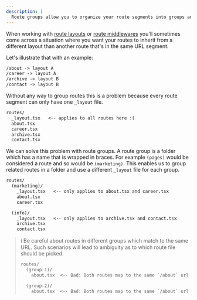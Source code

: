 ```yaml
---
description: |
  Route groups allow you to organize your route segments into groups and share layout or middleware code without affecting the URL structure.
---
```


When working with [route layouts](/docs/canary/concepts/route-layout) or
[route middlewares](/docs/canary/concepts/middleware) you'll sometimes come
across a situation where you want your routes to inherit from a different layout
than another route that's in the same URL segment.

Let's illustrate that with an example:

```txt { "title": "Intended URL to layout mapping"}
/about -> layout A
/career -> layout A
/archive -> layout B
/contact -> layout B
```

Without any way to group routes this is a problem because every route segment
can only have one `_layout` file.

```txt { "title": "Project struture "}
routes/
  _layout.tsx   <-- applies to all routes here :(
  about.tsx
  career.tsx
  archive.tsx
  contact.tsx
```

We can solve this problem with route groups. A route group is a folder which has
a name that is wrapped in braces. For example `(pages)` would be considered a
route and so would be `(marketing)`. This enables us to group related routes in
a folder and use a different `_layout` file for each group.

```txt { "title": "Project structure"}
routes/
  (marketing)/
    _layout.tsx   <-- only applies to about.tsx and career.tsx
    about.tsx
    career.tsx

  (info)/
    _layout.tsx   <-- only applies to archive.tsx and contact.tsx
    archive.tsx
    contact.tsx
```

> ℹ️ Be careful about routes in different groups which match to the same URL.
> Such scenarios will lead to ambiguity as to which route file should be picked.
>
> ```txt { "title": "Project structure"}
> routes/
>   (group-1)/
>     about.tsx  <-- Bad: Both routes map to the same `/about` url
>
>   (group-2)/
>     about.tsx  <-- Bad: Both routes map to the same `/about` url
> ```
